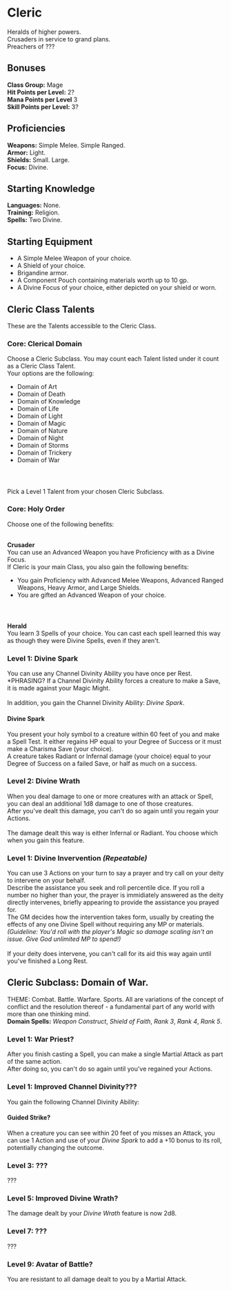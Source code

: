 # Cleric
Heralds of higher powers. <br>
Crusaders in service to grand plans. <br>
Preachers of ??? <br>

## Bonuses
**Class Group:** Mage <br>
**Hit Points per Level:** 2? <br>
**Mana Points per Level** 3 <br>
**Skill Points per Level:** 3? <br>

## Proficiencies
**Weapons:** Simple Melee. Simple Ranged. <br>
**Armor:** Light. <br>
**Shields:** Small. Large. <br>
**Focus:** Divine. <br>

## Starting Knowledge
**Languages:** None.<br>
**Training:** Religion.<br>
**Spells:** Two Divine.<br>

## Starting Equipment
+ A Simple Melee Weapon of your choice.
+ A Shield of your choice.
+ Brigandine armor.
+ A Component Pouch containing materials worth up to 10 gp.
+ A Divine Focus of your choice, either depicted on your shield or worn.

## Cleric Class Talents
These are the Talents accessible to the Cleric Class.

### Core: Clerical Domain
Choose a Cleric Subclass. You may count each Talent listed under it count as a Cleric Class Talent.<br>
Your options are the following:
+ Domain of Art
+ Domain of Death
+ Domain of Knowledge
+ Domain of Life
+ Domain of Light
+ Domain of Magic
+ Domain of Nature
+ Domain of Night
+ Domain of Storms
+ Domain of Trickery
+ Domain of War
#### <br>

Pick a Level 1 Talent from your chosen Cleric Subclass.

### Core: Holy Order
Choose one of the following benefits:
<br><br>

**Crusader** <br>
You can use an Advanced Weapon you have Proficiency with as a Divine Focus.<br>
If Cleric is your main Class, you also gain the following benefits:<br>
+ You gain Proficiency with Advanced Melee Weapons, Advanced Ranged Weapons, Heavy Armor, and Large Shields.
+ You are gifted an Advanced Weapon of your choice.
#### <br>

**Herald** <br>
You learn 3 Spells of your choice. You can cast each spell learned this way as though they were Divine Spells, even if they aren't.<br>

### Level 1: Divine Spark
You can use any Channel Divinity Ability you have once per Rest. *PHRASING?
If a Channel Divinity Ability forces a creature to make a Save, it is made against your Magic Might.
<br><br>
In addition, you gain the Channel Divinity Ability: *Divine Spark*.

#### Divine Spark
You present your holy symbol to a creature within 60 feet of you and make a Spell Test. It either regains HP equal to your Degree of Success or it must make a Charisma Save (your choice). <br>
A creature takes Radiant or Infernal damage (your choice) equal to your Degree of Success on a failed Save, or half as much on a success.

### Level 2: Divine Wrath
When you deal damage to one or more creatures with an attack or Spell, you can deal an additional 1d8 damage to one of those creatures. <br>
After you've dealt this damage, you can't do so again until you regain your Actions.
<br><br>
The damage dealt this way is either Infernal or Radiant. You choose which when you gain this feature.

### Level 1: Divine Invervention *(Repeatable)*
You can use 3 Actions on your turn to say a prayer and try call on your deity to intervene on your behalf. <br>
Describe the assistance you seek and roll percentile dice. If you roll a number no higher than your, the prayer is immidiately answered as the deity directly intervenes, briefly appearing to provide the assistance you prayed for. <br>
The GM decides how the intervention takes form, usually by creating the effects of any one Divine Spell without requiring any MP or materials. *(Guideline: You'd roll with the player's Magic so damage scaling isn't an issue. Give God unlimited MP to spend!)*
<br><br>
If your deity does intervene, you can't call for its aid this way again until you've finished a Long Rest.

## Cleric Subclass: Domain of War.
THEME: Combat. Battle. Warfare. Sports. All are variations of the concept of conflict and the resolution thereof - a fundamental part of any world with more than one thinking mind.<br>
**Domain Spells:** *Weapon Construct*, *Shield of Faith*, *Rank 3*, *Rank 4*, *Rank 5*.

### Level 1: War Priest?
After you finish casting a Spell, you can make a single Martial Attack as part of the same action.<br>
After doing so, you can't do so again until you've regained your Actions.

### Level 1: Improved Channel Divinity???
You gain the following Channel Divinity Ability:
#### Guided Strike?
When a creature you can see within 20 feet of you misses an Attack, you can use 1 Action and use of your *Divine Spark* to add a +10 bonus to its roll, potentially changing the outcome.

### Level 3: ???
???

### Level 5: Improved Divine Wrath?
The damage dealt by your *Divine Wrath* feature is now 2d8.

### Level 7: ???
???

### Level 9: Avatar of Battle?
You are resistant to all damage dealt to you by a Martial Attack.